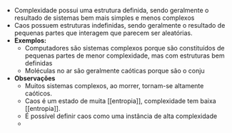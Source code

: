 - Complexidade possui uma estrutura definida, sendo geralmente o resultado de sistemas bem mais simples e menos complexos
- Caos possuem estruturas indefinidas, sendo geralmente o resultado de pequenas partes que interagem que parecem ser aleatórias.
- **Exemplos:**
	- Computadores são sistemas complexos porque são constituídos de pequenas partes de menor complexidade, mas com estruturas bem definidas
	- Moléculas no ar são geralmente caóticas porque são o conju
- **Observações**
	- Muitos sistemas complexos, ao morrer, tornam-se altamente caóticos.
	- Caos é um estado de muita [[entropia]], complexidade tem baixa [[entropia]].
	- É possível definir caos como uma instância de alta complexidade
	-